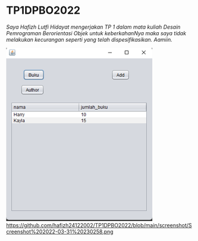 # TP1DPBO2022

*Saya Hafizh Lutfi Hidayat mengerjakan TP 1 dalam mata kuliah
Desain Pemrograman Berorientasi Objek untuk keberkahanNya maka saya
tidak melakukan kecurangan seperti yang telah dispesifikasikan. Aamiin.*

![](https://github.com/hafizh24122002/TP1DPBO2022/blob/main/screenshot/Screenshot%202022-03-31%20230258.png)
https://github.com/hafizh24122002/TP1DPBO2022/blob/main/screenshot/Screenshot%202022-03-31%20230258.png
